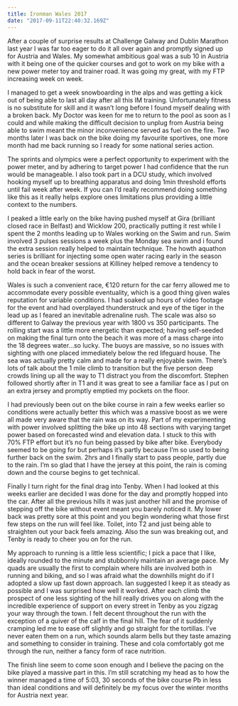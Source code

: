 ```yaml
---
title: Ironman Wales 2017
date: "2017-09-11T22:40:32.169Z"
---
```


After a couple of surprise results at Challenge Galway and Dublin Marathon last year I was far too eager to do it all over again and promptly signed up for Austria and Wales. My somewhat ambitious goal was a sub 10 in Austria with it being one of the quicker courses and got to work on my bike with a new power meter toy and trainer road. It was going my great, with my FTP increasing week on week. 

I managed to get a week snowboarding in the alps and was getting a kick out of being able to last all day after all this IM training. Unfortunately fitness is no substitute for skill and it wasn’t long before I found myself dealing with a broken back. My Doctor was keen for me to return to the pool as soon as I could and while making the difficult decision to unplug from Austria being able to swim meant the minor inconvenience served as fuel on the fire. Two months later I was back on the bike doing my favourite sportives, one more month had me back running so I ready for some national series action. 

The sprints and olympics were a perfect opportunity to experiment with the power meter, and by adhering to target power I had confidence that the run would be manageable. I also took part in a DCU study, which involved hooking myself up to breathing apparatus and doing 1min threshold efforts until fail week after week. If you can I’d really recommend doing something like this as it really helps explore ones limitations plus providing a little context to the numbers.

I peaked a little early on the bike having pushed myself at Gira (brilliant closed race in Belfast) and Wicklow 200, practically putting it rest while I spent the 2 months leading up to Wales working on the Swim and run. Swim involved 3 pulses sessions a week plus the Monday sea swim and i found the extra session really helped to maintain technique. The howth aquathon series is brilliant for injecting some open water racing early in the season and the ocean breaker sessions at Killiney helped remove a tendency to hold back in fear of the worst. 

Wales is such a convenient race, €120 return for the car ferry allowed me to accommodate every possible eventuality, which is a good thing given wales reputation for variable conditions. I had soaked up hours of video footage for the event and had overplayed thunderstruck and eye of the tiger in the lead up as I feared an inevitable adrenaline rush. The scale was also so different to Galway the previous year with 1800 vs 350 participants. The rolling start was a little more energetic than expected; having self-seeded on making the final turn onto the beach it was more of a mass charge into the 18 degrees water...so lucky. The buoys are massive, so no issues with sighting with one placed immediately below the red lifeguard house. The sea was actually pretty calm and made for a really enjoyable swim. There’s lots of talk about the 1 mile climb to transition but the five person deep crowds lining up all the way to T1 distract you from the discomfort. Stephen followed shortly after in T1 and it was great to see a familiar face as I put on an extra jersey and promptly emptied my pockets on the floor. 

I had previously been out on the bike course in rain a few weeks earlier so conditions were actually better this which was a massive boost as we were all made very aware that the rain was on its way. Part of my experimenting with power involved splitting the bike up into 48 sections with varying target power based on forecasted wind and elevation data. I stuck to this with 70% FTP effort but it’s no fun being passed by bike after bike. Everybody seemed to be going for but perhaps it’s partly because I’m so used to being further back on the swim. 2hrs and I finally start to pass people, partly due to the rain. I’m so glad that I have the jersey at this point, the rain is coming down and the course begins to get technical.

Finally I turn right for the final drag into Tenby. When I had looked at this weeks earlier are decided I was done for the day and promptly hopped into the car. After all the previous hills it was just another hill and the promise of stepping off the bike without event meant you barely noticed it. My lower back was pretty sore at this point and you begin wondering what those first few steps on the run will feel like. Toilet, into T2 and just being able to straighten out your back feels amazing. Also the sun was breaking out, and Tenby is ready to cheer you on for the run. 

My approach to running is a little less scientific; I pick a pace that I like, ideally rounded to the minute and stubbornly maintain an average pace. My quads are usually the first to complain where hills are involved both in running and biking, and so I was afraid what the downhills might do if I adopted a slow up fast down approach. Ian suggested I keep it as steady as possible and I was surprised how well it worked. After each climb the prospect of one less sighting of the hill really drives you on along with the incredible experience of support on every street in Tenby as you zigzag your way through the town. I felt decent throughout the run with the exception of a quiver of the calf in the final hill. The fear of it suddenly cramping led me to ease off slightly and go straight for the tortillas. I’ve never eaten them on a run, which sounds alarm bells but they taste amazing and something to consider in training. These and cola comfortably got me through the run, neither a fancy form of race nutrition.

The finish line seem to come soon enough and I believe the pacing on the bike played a massive part in this. I’m still scratching my head as to how the winner managed a time of 5:03, 30 seconds of the bike course Pb in less than ideal conditions and will definitely be my focus over the winter months for Austria next year.